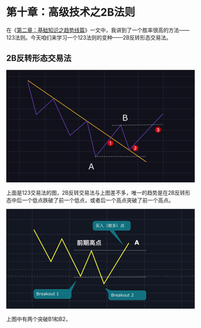 # 第十章：高级技术之2B法则

在《[第二章：基础知识之趋势线篇](qushixian.md#123-fa-ze)》一文中，我讲到了一个胜率很高的方法——123法则。今天咱们来学习一个123法则的变种——2B反转形态交易法。

## 2B反转形态交易法

![123&#x4EA4;&#x6613;&#x6CD5;](.gitbook/assets/xnip2020-03-30_13-00-32.jpeg)

上面是123交易法的图，2B反转交易法与上图差不多，唯一的趋势是在2B反转形态中后一个低点跌破了前一个低点，或者后一个高点突破了前一个高点。

![2B&#x53CD;&#x8F6C;&#x5F62;&#x6001;](.gitbook/assets/xnip2020-04-07_16-57-01.jpg)

上图中有两个突破B1和B2，



